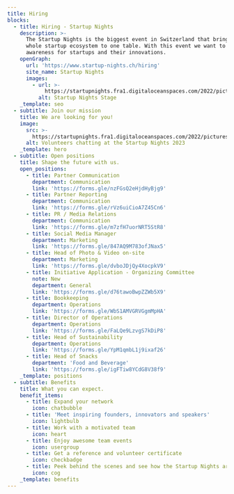 ```yaml
---
title: Hiring
blocks:
  - title: Hiring - Startup Nights
    description: >-
      The Startup Nights is the biggest event in Switzerland that brings the
      whole startup ecosystem to one table. With this event we want to create
      awareness for startups and their innovations.
    openGraph:
      url: 'https://www.startup-nights.ch/hiring'
      site_name: Startup Nights
      images:
        - url: >-
            https://startupnights.fra1.digitaloceanspaces.com/2022/pictures/stage.jpg
          alt: Startup Nights Stage
    _template: seo
  - subtitle: Join our mission
    title: We are looking for you!
    image:
      src: >-
        https://startupnights.fra1.digitaloceanspaces.com/2022/pictures/fireside.jpg
      alt: Volunteers chatting at the Startup Nights 2023
    _template: hero
  - subtitle: Open positions
    title: Shape the future with us.
    open_positions:
      - title: Partner Communication
        department: Communication
        link: 'https://forms.gle/nzFGsQ2eHjdHyBjg9'
      - title: Partner Reporting
        department: Communication
        link: 'https://forms.gle/rVz6uiCioA7Z45Cn6'
      - title: PR / Media Relations
        department: Communication
        link: 'https://forms.gle/m7zfH7uorNRT5StR8'
      - title: Social Media Manager
        department: Marketing
        link: 'https://forms.gle/847AQ9M783ofJNax5'
      - title: Head of Photo & Video on-site
        department: Marketing
        link: 'https://forms.gle/dvboJDjQy4XocpkV9'
      - title: Initiative Application - Organizing Committee
        note: New
        department: General
        link: 'https://forms.gle/d76tawoBwpZZWb5X9'
      - title: Bookkeeping
        department: Operations
        link: 'https://forms.gle/WbS1AMVGRVGgmMpHA'
      - title: Director of Operations
        department: Operations
        link: 'https://forms.gle/FaLQe9LzvgS7kDiP8'
      - title: Head of Sustainability
        department: Operations
        link: 'https://forms.gle/YpM1qmbL1j9ixaf26'
      - title: Head of Snacks
        department: 'Food and Beverage'
        link: 'https://forms.gle/igFTiw8YCdG8V38f9'
    _template: positions
  - subtitle: Benefits
    title: What you can expect.
    benefit_items:
      - title: Expand your network
        icon: chatbubble
      - title: 'Meet inspiring founders, innovators and speakers'
        icon: lightbulb
      - title: Work with a motivated team
        icon: heart
      - title: Enjoy awesome team events
        icon: usergroup
      - title: Get a reference and volunteer certificate
        icon: checkbadge
      - title: Peek behind the scenes and see how the Startup Nights are organised
        icon: cog
    _template: benefits
---
```


